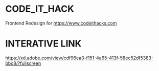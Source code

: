 # CODE_IT_HACK
Frontend Redesign for https://www.codeithacks.com
# INTERATIVE LINK
https://xd.adobe.com/view/cdf96ea3-f151-4a65-413f-58ec52df5383-bbc8/?fullscreen

